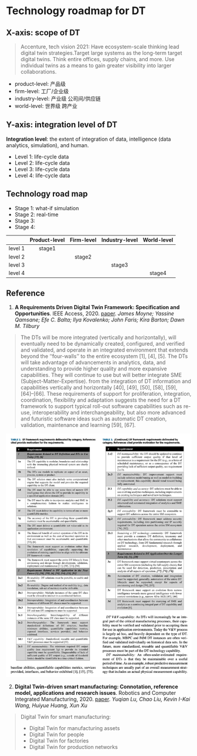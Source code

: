 # Technology roadmap for DT

##  X-axis: scope of DT

> Accenture, tech vision 2021: Have ecosystem-scale thinking lead digital twin strategies.Target large systems as the long-term target digital twins. Think entire offices, supply chains, and more. Use individual twins as a means to gain greater visibility into larger collaborations.

- product-level: 产品级
- firm-level: 工厂/企业级
- industry-level: 产业级 公司间/供应链
- world-level: 世界级 跨产业

## Y-axis: integration level of DT

**Integration level**: the extent of integration of data, intelligence (data analytics, simulation), and human.

- Level 1: life-cycle data
- Level 2: life-cycle data
- Level 3: life-cycle data
- Level 4: life-cycle data

## Technology road map

- Stage 1: what-if simulation
- Stage 2: real-time
- Stage 3: 
- Stage 4: 

|  | Product-level | Firm-level | Industry-level  | World-level |
| :----:  | :----: | :----: | :----: | :----: |
| level 1 | stage1 |        |        |        |
| level 2 |        | stage2 |        |        |
| level 3 |        |        | stage3 |        |
| level 4 |        |        |        | stage4 |


## Reference
1. **A Requirements Driven Digital Twin Framework: Specification and Opportunities**. IEEE Access, 2020. [paper](https://ieeexplore.ieee.org/document/9109299). *James Moyne; Yassine Qamsane; Efe C. Balta; Ilya Kovalenko; John Faris; Kira Barton; Dawn M. Tilbury*

> The DTs will be more integrated (vertically and horizontally), will eventually need to be dynamically created, configured, and verified and validated, and operate in an integrated environment that extends beyond the ‘‘four-walls’’ to the entire ecosystem [1], [4], [5]. The DTs will take advantage of advancements in analytics, data, and understanding to provide higher quality and more expansive capabilities. They will continue to use but will better integrate SME (Subject-Matter-Expertise). from the integration of DT information and capabilities vertically and horizontally [40], [49], [50], [58], [59], [64]–[66]. These requirements of support for proliferation, integration, coordination, flexibility and adaptation suggests the need for a DT framework to support typical roll-out software capabilities such as re-use, interoperability and interchangeability, but also more advanced and futuristic software ideas such as automatic DT creation, validation, maintenance and learning [59], [67].

![](./image/2020-ieee-visions.png)


2. **Digital Twin-driven smart manufacturing: Connotation, reference model, applications and research issues**. Robotics and Computer Integrated Manufacturing, 2020. [paper](https://doi.org/10.1016/j.rcim.2019.101837). *Yuqian Lu, Chao Liu, Kevin I-Kai Wang, Huiyue Huang, Xun Xu*

> Digital Twin for smart manufacturing:
> - Digital Twin for manufacturing assets
> - Digital Twin for people
> - Digital Twin for factories
> - Digital Twin for production networks
